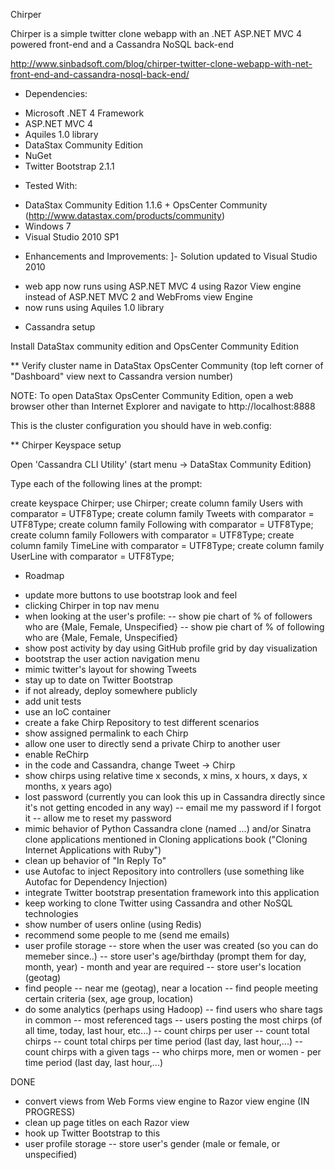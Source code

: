 Chirper

Chirper is a simple twitter clone webapp with an .NET ASP.NET MVC 4 powered front-end and a Cassandra NoSQL back-end

http://www.sinbadsoft.com/blog/chirper-twitter-clone-webapp-with-net-front-end-and-cassandra-nosql-back-end/

* Dependencies:
- Microsoft .NET 4 Framework
- ASP.NET MVC 4
- Aquiles 1.0 library
- DataStax Community Edition
- NuGet
- Twitter Bootstrap 2.1.1

* Tested With:
- DataStax Community Edition 1.1.6 + OpsCenter Community (http://www.datastax.com/products/community)
- Windows 7
- Visual Studio 2010 SP1

* Enhancements and Improvements:
]- Solution updated to Visual Studio 2010
- web app now runs using ASP.NET MVC 4 using Razor View engine instead of ASP.NET MVC 2 and WebFroms view Engine
- now runs using Aquiles 1.0 library

* Cassandra setup

Install DataStax community edition and OpsCenter Community Edition

** Verify cluster name in DataStax OpsCenter Community (top left corner of "Dashboard" view next to Cassandra version number)

NOTE: To open DataStax OpsCenter Community Edition, open a web browser other than Internet Explorer and navigate to http://localhost:8888 

This is the cluster configuration you should have in web.config:

<aquilesConfiguration>
    <clusters>
      <add friendlyName="Test Cluster"> <!-- Cluster name from DataStax OpsCenter Community should match here -->
        <connection poolType="SIZECONTROLLEDPOOL" factoryType="FRAMED"/>
        <endpointManager type="ROUNDROBIN" defaultTimeout="6000">
          <cassandraEndpoints>
            <add address="localhost" port="9160"/>
          </cassandraEndpoints>
        </endpointManager>
      </add>
    </clusters>
  </aquilesConfiguration>

** Chirper Keyspace setup

Open 'Cassandra CLI Utility' (start menu -> DataStax Community Edition)

Type each of the following lines at the prompt:

create keyspace Chirper;
use Chirper;
create column family Users with comparator = UTF8Type;
create column family Tweets with comparator = UTF8Type;
create column family Following with comparator = UTF8Type;
create column family Followers with comparator = UTF8Type;
create column family TimeLine with comparator = UTF8Type;
create column family UserLine with comparator = UTF8Type;

* Roadmap
- update more buttons to use bootstrap look and feel
- clicking Chirper in top nav menu
- when looking at the user's profile:
-- show pie chart of % of followers who are {Male, Female, Unspecified}
-- show pie chart of % of following who are {Male, Female, Unspecified}
- show post activity by day using GitHub profile grid by day visualization
- bootstrap the user action navigation menu
- mimic twitter's layout for showing Tweets
- stay up to date on Twitter Bootstrap
- if not already, deploy somewhere publicly
- add unit tests
- use an IoC container
- create a fake Chirp Repository to test different scenarios
- show assigned permalink to each Chirp
- allow one user to directly send a private Chirp to another user
- enable ReChirp
- in the code and Cassandra, change Tweet -> Chirp
- show chirps using relative time
	x seconds, 
	x mins, 
	x hours,
	x days,
	x months,
	x years ago)
- lost password (currently you can look this up in Cassandra directly since it's not getting encoded in any way)
-- email me my password if I forgot it
-- allow me to reset my password
- mimic behavior of Python Cassandra clone (named ...) and/or Sinatra clone applications mentioned in Cloning applications book ("Cloning Internet Applications with Ruby")
- clean up behavior of "In Reply To"
- use Autofac to inject Repository into controllers (use something like Autofac for Dependency Injection)
- integrate Twitter bootstrap presentation framework into this application
- keep working to clone Twitter using Cassandra and other NoSQL technologies
- show number of users online (using Redis)
- recommend some people to me (send me emails)
- user profile storage
-- store when the user was created (so you can do memeber since..)
-- store user's age/birthday (prompt them for day, month, year) - month and year are required
-- store user's location (geotag)
- find people
-- near me (geotag), near a location
-- find people meeting certain criteria (sex, age group, location)
- do some analytics (perhaps using Hadoop)
-- find users who share tags in common
-- most referenced tags
-- users posting the most chirps (of all time, today, last hour, etc...)
-- count chirps per user
-- count total chirps
-- count total chirps per time period (last day, last hour,...)
-- count chirps with a given tags
-- who chirps more, men or women - per time period (last day, last hour,...)

DONE
- convert views from Web Forms view engine to Razor view engine (IN PROGRESS)
- clean up page titles on each Razor view
- hook up Twitter Bootstrap to this
- user profile storage
-- store user's gender (male or female, or unspecified)
 